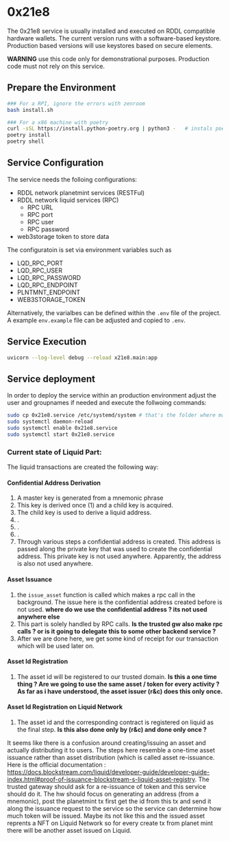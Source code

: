 # 0x21e8

The 0x21e8 service is usually installed and executed on RDDL compatible hardware wallets.
The current version runs with a software-based keystore. Production based versions will use keystores based on secure elements.

**WARNING** use this code only for demonstrational purposes. Production code must not rely on this service.




## Prepare the Environment
```bash
### For a RPI, ignore the errors with zenroom
bash install.sh

### For a x86 machine with poetry
curl -sSL https://install.python-poetry.org | python3 -   # instals poetry
poetry install
poetry shell
```

## Service Configuration
The service needs the folloing configurations:
* RDDL network planetmint services (RESTFul)
* RDDL network liquid services (RPC)
    * RPC URL
    * RPC port
    * RPC user
    * RPC password
* web3storage token to store data

The configuratoin is set via environment variables such as
* LQD_RPC_PORT
* LQD_RPC_USER
* LQD_RPC_PASSWORD
* LQD_RPC_ENDPOINT
* PLNTMNT_ENDPOINT
* WEB3STORAGE_TOKEN

Alternatively, the varialbes can be defined within the ```.env``` file of the project. A example ```env.example``` file can be adjusted and copied to ```.env```.

## Service Execution
```bash
uvicorn --log-level debug --reload x21e8.main:app
```

## Service deployment

In order to deploy the service within an production environment adjust the user and groupnames if needed and execute the follwoing commands:

```bash
sudo cp 0x21e8.service /etc/systemd/system # that's the folder where main.py is located within
sudo systemctl daemon-reload
sudo systemctl enable 0x21e8.service
sudo systemctl start 0x21e8.service
```

### Current state of Liquid Part:

The liquid transactions are created the following way:

#### Confidential Address Derivation
1. A master key is generated from a mnemonic phrase
2. This key is derived once (1) and a child key is acquired.
3. The child key is used to derive a liquid address.
4. .
5. .
6. .
7. Through various steps a confidential address is created. This address is passed along the private key that was used to create the confidential address. This private key is not used anywhere. Apparently, the address is also not used anywhere.

#### Asset Issuance
1. the `issue_asset` function is called which makes a rpc call in the background. The issue here is the confidential address created before is not used. **where do we use the confidential address ? its not used anywhere else**
2. This part is solely handled by RPC calls. **Is the trusted gw also make rpc calls ? or is it going to delegate this to some other backend service ?**
3. After we are done here, we get some kind of receipt for our transaction which will be used later on.

#### Asset Id Registration
1. The asset id will be registered to our trusted domain. **Is this a one time thing ? Are we going to use the same asset / token for every activity ? As far as i have understood, the asset issuer (r&c) does this only once.**

#### Asset Id Registration on Liquid Network
1. The asset id and the corresponding contract is registered on liquid as the final step. **Is this also done only by (r&c) and done only once ?**


It seems like there is a confusion around creating/issuing an asset and actually distributing it to users. The steps here resemble a one-time asset issuance rather than asset distribution (which is called asset re-issuance. 
Here is the official documentation : https://docs.blockstream.com/liquid/developer-guide/developer-guide-index.html#proof-of-issuance-blockstream-s-liquid-asset-registry.
The trusted gateway should ask for a re-issuance of token and this service should do it. The hw should focus on generating an address (from a mnemonic), post the planetmint tx first get the id from this tx and send it along the issuance request to the service so the service can determine how much token will be issued. Maybe its not like this and the issued asset reprents a NFT on Liquid Network so for every create tx from planet mint there will be another asset issued on Liquid. 
